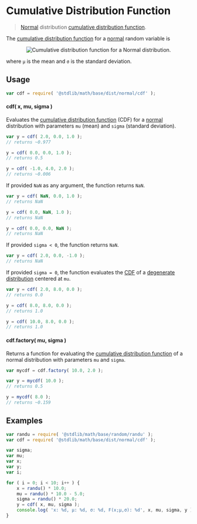 # Cumulative Distribution Function

> [Normal][normal] distribution [cumulative distribution function][cdf].


<section class="intro">

The [cumulative distribution function][cdf] for a [normal][normal] random variable is

<!-- <equation class="equation" label="eq:normal_cdf" align="center" raw="center" data-raw-text="F(x;\mu,\sigma) = \frac12\left[1 + \operatorname{erf}\left(\frac{x-\mu}{\sigma\sqrt{2}}\right)\right]" alt="Cumulative distribution function for a Normal distribution."> -->

<div class="equation" align="center" data-raw-text="F(x;\mu,\sigma) = \frac12\left[1 + \operatorname{erf}\left(\frac{x-\mu}{\sigma\sqrt{2}}\right)\right]" data-equation="eq:normal_cdf">
    <img src="" alt="Cumulative distribution function for a Normal distribution.">
    <br>
</div>

<!-- </equation> -->

where `µ` is the mean and `σ` is the standard deviation.

</section>

<!-- /.intro -->


<section class="usage">

## Usage

``` javascript
var cdf = require( '@stdlib/math/base/dist/normal/cdf' );
```

#### cdf( x, mu, sigma )

Evaluates the [cumulative distribution function][cdf] (CDF) for a [normal][normal] distribution with parameters `mu` (mean) and `sigma` (standard deviation).

``` javascript
var y = cdf( 2.0, 0.0, 1.0 );
// returns ~0.977

y = cdf( 0.0, 0.0, 1.0 );
// returns 0.5

y = cdf( -1.0, 4.0, 2.0 );
// returns ~0.006
```

If provided `NaN` as any argument, the function returns `NaN`.

``` javascript
var y = cdf( NaN, 0.0, 1.0 );
// returns NaN

y = cdf( 0.0, NaN, 1.0 );
// returns NaN

y = cdf( 0.0, 0.0, NaN );
// returns NaN
```

If provided `sigma < 0`, the function returns `NaN`.

``` javascript
var y = cdf( 2.0, 0.0, -1.0 );
// returns NaN
```

If provided `sigma = 0`, the function evaluates the [CDF][cdf] of a [degenerate distribution][degenerate-distribution] centered at `mu`.

``` javascript
var y = cdf( 2.0, 8.0, 0.0 );
// returns 0.0

y = cdf( 8.0, 8.0, 0.0 );
// returns 1.0

y = cdf( 10.0, 8.0, 0.0 );
// returns 1.0
```

#### cdf.factory( mu, sigma )

Returns a function for evaluating the [cumulative distribution function][cdf] of a normal distribution with parameters `mu` and `sigma`.

``` javascript
var mycdf = cdf.factory( 10.0, 2.0 );

var y = mycdf( 10.0 );
// returns 0.5

y = mycdf( 8.0 );
// returns ~0.159
```

</section>

<!-- /.usage -->


<section class="examples">

## Examples

``` javascript
var randu = require( '@stdlib/math/base/random/randu' );
var cdf = require( '@stdlib/math/base/dist/normal/cdf' );

var sigma;
var mu;
var x;
var y;
var i;

for ( i = 0; i < 10; i++ ) {
    x = randu() * 10.0;
    mu = randu() * 10.0 - 5.0;
    sigma = randu() * 20.0;
    y = cdf( x, mu, sigma );
    console.log( 'x: %d, µ: %d, σ: %d, F(x;µ,σ): %d', x, mu, sigma, y );
}
```

</section>

<!-- /.examples -->


<section class="links">

[cdf]:  https://en.wikipedia.org/wiki/Cumulative_distribution_function
[normal]: https://en.wikipedia.org/wiki/Normal_distribution
[degenerate-distribution]: https://en.wikipedia.org/wiki/Degenerate_distribution

</section>

<!-- /.links -->
